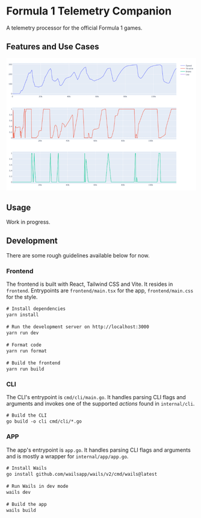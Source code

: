 # Formula 1 Telemetry Companion

A telemetry processor for the official Formula 1 games.

## Features and Use Cases

![Example graph](./assets/graph.png)

## Usage

Work in progress.

## Development

There are some rough guidelines available below for now.

### Frontend

The frontend is built with React, Tailwind CSS and Vite. It resides in `frontend`. Entrypoints
are `frontend/main.tsx` for the app, `frontend/main.css` for the style.

```shell
# Install dependencies
yarn install

# Run the development server on http://localhost:3000
yarn run dev

# Format code
yarn run format

# Build the frontend
yarn run build
```

### CLI

The CLI's entrypoint is `cmd/cli/main.go`. It handles parsing CLI flags and arguments and invokes one
of the supported _actions_ found in `internal/cli`.

```shell
# Build the CLI
go build -o cli cmd/cli/*.go
```

### APP

The app's entrypoint is `app.go`. It handles parsing CLI flags and arguments and is mostly a wrapper for `internal/app/app.go`.

```shell
# Install Wails
go install github.com/wailsapp/wails/v2/cmd/wails@latest

# Run Wails in dev mode
wails dev

# Build the app
wails build
```
